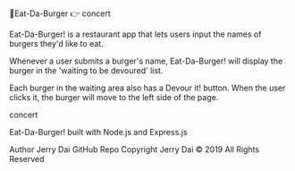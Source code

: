🍔Eat-Da-Burger
👉 
concert

Eat-Da-Burger! is a restaurant app that lets users input the names of burgers they'd like to eat.

Whenever a user submits a burger's name, Eat-Da-Burger! will display the burger in the 'waiting to be devoured' list.

Each burger in the waiting area also has a Devour it! button. When the user clicks it, the burger will move to the left side of the page.

concert

Eat-Da-Burger! built with Node.js and Express.js

Author
Jerry Dai
GitHub Repo
Copyright
Jerry Dai © 2019 All Rights Reserved